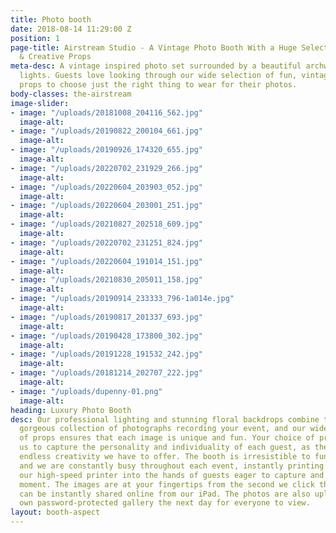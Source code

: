 ```yaml
---
title: Photo booth
date: 2018-08-14 11:29:00 Z
position: 1
page-title: Airstream Studio - A Vintage Photo Booth With a Huge Selection Of Vintage
  & Creative Props
meta-desc: A vintage inspired photo set surrounded by a beautiful archway of fairground
  lights. Guests love looking through our wide selection of fun, vintage and creative
  props to choose just the right thing to wear for their photos.
body-classes: the-airstream
image-slider:
- image: "/uploads/20181008_204116_562.jpg"
  image-alt: 
- image: "/uploads/20190822_200104_661.jpg"
  image-alt: 
- image: "/uploads/20190926_174320_655.jpg"
  image-alt: 
- image: "/uploads/20220702_231929_266.jpg"
  image-alt: 
- image: "/uploads/20220604_203903_052.jpg"
  image-alt: 
- image: "/uploads/20220604_203001_251.jpg"
  image-alt: 
- image: "/uploads/20210827_202518_609.jpg"
  image-alt: 
- image: "/uploads/20220702_231251_824.jpg"
  image-alt: 
- image: "/uploads/20220604_191014_151.jpg"
  image-alt: 
- image: "/uploads/20210830_205011_158.jpg"
  image-alt: 
- image: "/uploads/20190914_233333_796-1a014e.jpg"
  image-alt: 
- image: "/uploads/20190817_201337_693.jpg"
  image-alt: 
- image: "/uploads/20190428_173800_302.jpg"
  image-alt: 
- image: "/uploads/20191228_191532_242.jpg"
  image-alt: 
- image: "/uploads/20181214_202707_222.jpg"
  image-alt: 
- image: "/uploads/dupenny-01.png"
  image-alt: 
heading: Luxury Photo Booth
desc: Our professional lighting and stunning floral backdrops combine to create a
  gorgeous collection of photographs recording your event, and our wide selection
  of props ensures that each image is unique and fun. Your choice of props allows
  us to capture the personality and individuality of each guest, as they embrace the
  endless creativity we have to offer. The booth is irresistible to fun-loving guests,
  and we are constantly busy throughout each event, instantly printing images from
  our high-speed printer into the hands of guests eager to capture and preserve the
  moment. The images are at your fingertips from the second we click the camera, and
  can be instantly shared online from our iPad. The photos are also uploaded to your
  own password-protected gallery the next day for everyone to view.
layout: booth-aspect
---
```


